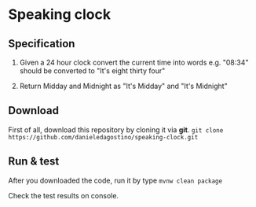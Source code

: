 # Speaking clock

## Specification

1. Given a 24 hour clock convert the current time into words
	e.g. "08:34" should be converted to "It's eight thirty four"

2. Return Midday and Midnight as "It's Midday" and "It's Midnight"

## Download

First of all, download this repository by cloning it via **git**.
`git clone https://github.com/danieledagostino/speaking-clock.git`

## Run & test
After you downloaded the code, run it by type
`mvnw clean package`

Check the test results on console.

